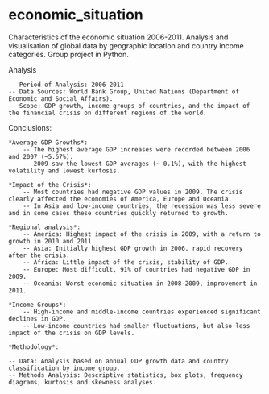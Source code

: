 # economic_situation
Characteristics of the economic situation 2006-2011. Analysis and visualisation of global data by geographic location and country
income categories. Group project in Python.

Analysis

    -- Period of Analysis: 2006-2011
    -- Data Sources: World Bank Group, United Nations (Department of Economic and Social Affairs).
    -- Scope: GDP growth, income groups of countries, and the impact of the financial crisis on different regions of the world.

Conclusions:

    *Average GDP Growths*:
        -- The highest average GDP increases were recorded between 2006 and 2007 (~5.67%).
        -- 2009 saw the lowest GDP averages (~-0.1%), with the highest volatility and lowest kurtosis.

    *Impact of the Crisis*:
        -- Most countries had negative GDP values in 2009. The crisis clearly affected the economies of America, Europe and Oceania.
        -- In Asia and low-income countries, the recession was less severe and in some cases these countries quickly returned to growth.

    *Regional analysis*:
        -- America: Highest impact of the crisis in 2009, with a return to growth in 2010 and 2011.
        -- Asia: Initially highest GDP growth in 2006, rapid recovery after the crisis.
        -- Africa: Little impact of the crisis, stability of GDP.
        -- Europe: Most difficult, 91% of countries had negative GDP in 2009.
        -- Oceania: Worst economic situation in 2008-2009, improvement in 2011.

    *Income Groups*:
        -- High-income and middle-income countries experienced significant declines in GDP.
        -- Low-income countries had smaller fluctuations, but also less impact of the crisis on GDP levels.

    *Methodology*:

    -- Data: Analysis based on annual GDP growth data and country classification by income group.
    -- Methods Analysis: Descriptive statistics, box plots, frequency diagrams, kurtosis and skewness analyses.
